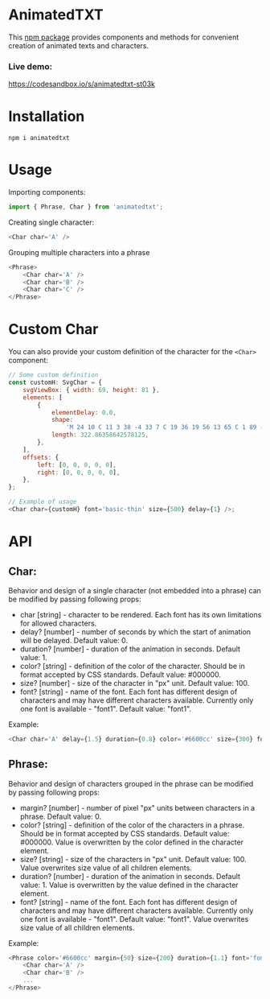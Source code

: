 # AnimatedTXT

This [npm package](https://www.npmjs.com/package/animatedtxt) provides components and methods for convenient creation of animated texts and characters.

### Live demo:

https://codesandbox.io/s/animatedtxt-st03k

# Installation

```
npm i animatedtxt
```

# Usage

Importing components:

```js
import { Phrase, Char } from 'animatedtxt';
```

Creating single character:

```js
<Char char='A' />
```

Grouping multiple characters into a phrase

```js
<Phrase>
	<Char char='A' />
	<Char char='B' />
	<Char char='C' />
</Phrase>
```

# Custom Char

You can also provide your custom definition of the character for the `<Char>` component:

```js
// Some custom definition
const customH: SvgChar = {
	svgViewBox: { width: 69, height: 81 },
	elements: [
		{
			elementDelay: 0.0,
			shape:
				'M 24 10 C 11 3 38 -4 33 7 C 19 36 19 56 13 65 C 1 89 -4 58 12 52 C 35 42 47 35 58 7 C 60 1 51 -4 52 11 C 53 34 37 49 40 76 C 42 92 47 44 68 58',
			length: 322.86358642578125,
		},
	],
	offsets: {
		left: [0, 0, 0, 0, 0],
		right: [0, 0, 0, 0, 0],
	},
};

// Example of usage
<Char char={customH} font='basic-thin' size={500} delay={1} />;
```

# API

## Char:

Behavior and design of a single character (not embedded into a phrase) can be modified by passing following props:

- char [string] - character to be rendered. Each font has its own limitations for allowed characters.
- delay? [number] - number of seconds by which the start of animation will be delayed. Default value: 0.
- duration? [number] - duration of the animation in seconds. Default value: 1.
- color? [string] - definition of the color of the character. Should be in format accepted by CSS standards. Default value: #000000.
- size? [number] - size of the character in "px" unit. Default value: 100.
- font? [string] - name of the font. Each font has different design of characters and may have different characters available. Currently only one font is available - "font1". Default value: "font1".

Example:

```js
<Char char='A' delay={1.5} duration={0.8} color='#6600cc' size={300} font='font1' />
```

## Phrase:

Behavior and design of characters grouped in the phrase can be modified by passing following props:

- margin? [number] - number of pixel "px" units between characters in a phrase. Default value: 0.
- color? [string] - definition of the color of the characters in a phrase. Should be in format accepted by CSS standards. Default value: #000000. Value is overwritten by the color defined in the character element.
- size? [string] - size of the characters in "px" unit. Default value: 100. Value overwrites size value of all children elements.
- duration? [number] - duration of the animation in seconds. Default value: 1. Value is overwritten by the value defined in the character element.
- font? [string] - name of the font. Each font has different design of characters and may have different characters available. Currently only one font is available - "font1". Default value: "font1". Value overwrites size value of all children elements.

Example:

```js
<Phrase color='#6600cc' margin={50} size={200} duration={1.1} font='font1'>
	<Char char='A' />
	<Char char='B' />
	...
</Phrase>
```

